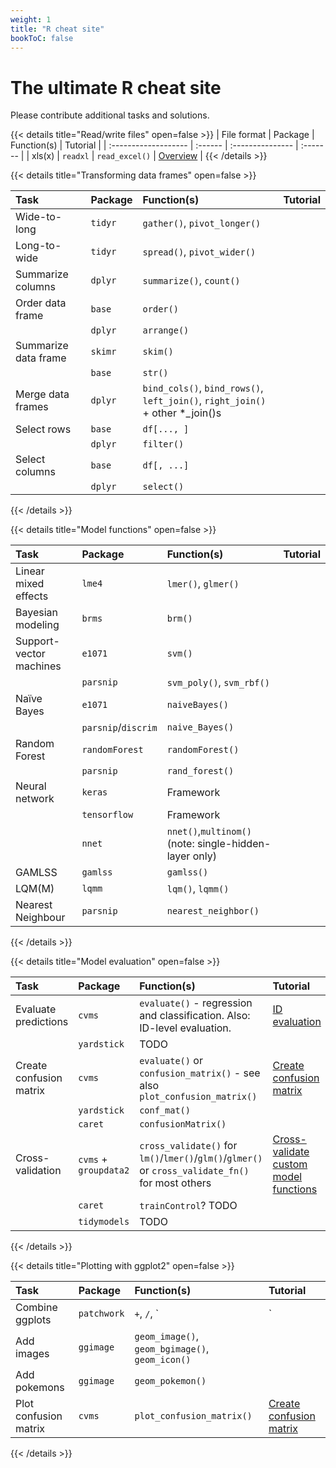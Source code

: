 ```yaml
---
weight: 1
title: "R cheat site"
bookToC: false
---
```


# The ultimate R cheat site

Please contribute additional tasks and solutions.

{{< details title="Read/write files" open=false >}}
| File format          | Package | Function(s)      | Tutorial |
| :------------------- | :------ | :--------------- | :------- |
| xls(x)        | `readxl` | `read_excel()` | [Overview](https://readxl.tidyverse.org/index.html) |
{{< /details >}}

{{< details title="Transforming data frames" open=false >}}

| Task                 | Package | Function(s)                                                                   | Tutorial |
| :------------------- | :------ | :---------------------------------------------------------------------------- | :------- |
| Wide-to-long         | `tidyr` | `gather()`, `pivot_longer()`                                                  |          |
| Long-to-wide         | `tidyr` | `spread()`, `pivot_wider()`                                                   |          |
| Summarize columns    | `dplyr` | `summarize()`, `count()`                                                      |          |
| Order data frame     | `base`  | `order()`                                                                     |          |
|                      | `dplyr` | `arrange()`                                                                   |          |
| Summarize data frame | `skimr` | `skim()`                                                                      |          |
|                      | `base`  | `str()`                                                                       |          |
| Merge data frames    | `dplyr` | `bind_cols()`, `bind_rows()`, `left_join()`, `right_join()` + other *_join()s |          |
| Select rows          | `base`  | `df[..., ]`                                                                   |          |
|                      | `dplyr` | `filter()`                                                                    |          |
| Select columns       | `base`  | `df[, ...]`                                                                   |          |
|                      | `dplyr` | `select()`                                                                    |          |

{{< /details >}}

{{< details title="Model functions" open=false >}}

| Task                    | Package        | Function(s)         | Tutorial |
| :---------------------- | :------------- | :------------------ | :------- |
| Linear mixed effects    | `lme4`         | `lmer()`, `glmer()` |          |
| Bayesian modeling       | `brms`         | `brm()`             |          |
| Support-vector machines | `e1071`        | `svm()`             |          |
|                         | `parsnip`      | `svm_poly()`, `svm_rbf()` |    |
| Naïve Bayes             | `e1071`        | `naiveBayes()`      |          |
|                         | `parsnip`/`discrim` |`naive_Bayes()` |          |
| Random Forest           | `randomForest` | `randomForest()`    |          |
|                         | `parsnip`      | `rand_forest()`     |          |
| Neural network          | `keras`        | Framework           |          |
|                         | `tensorflow`   | Framework           |          |
|                         | `nnet`         | `nnet()`,`multinom()` (note: single-hidden-layer only)|          |
| GAMLSS                  | `gamlss`       | `gamlss()`          |          |
| LQM(M)                  | `lqmm`         | `lqm()`, `lqmm()`   |          |
| Nearest Neighbour       | `parsnip`      | `nearest_neighbor()`|          |

{{< /details >}}

{{< details title="Model evaluation" open=false >}}

| Task | Package | Function(s)  | Tutorial  |
| :--- | :------ | :----------- | :-------- |
| Evaluate predictions    | `cvms`       | `evaluate()` - regression and classification. Also: ID-level evaluation.   | [ID evaluation](http://ludvigolsen.dk/cvms/id_evaluations/)  |
|      | `yardstick`      | TODO |       |
| Create confusion matrix | `cvms`       | `evaluate()` or `confusion_matrix()` - see also `plot_confusion_matrix()`  | [Create confusion matrix](http://ludvigolsen.dk/cvms/create_confusion_matrix/)  |
|      | `yardstick`      | `conf_mat()` |               |
|      | `caret`          | `confusionMatrix()`  |       |
| Cross-validation        | `cvms` + `groupdata2` | `cross_validate()` for `lm()`/`lmer()`/`glm()`/`glmer()` or `cross_validate_fn()` for most others | [Cross-validate custom model functions](http://ludvigolsen.dk/cvms/cross_validate_custom_model_function/) |
|      | `caret`          | `trainControl`? TODO  |      |
|      | `tidymodels`     | TODO         |               |

{{< /details >}}

{{< details title="Plotting with ggplot2" open=false >}}

| Task  | Package       | Function(s) | Tutorial  |
| :---- | :------------ | :---------- | :-------- |
| Combine ggplots   | `patchwork` | `+`, `/`, `|` |  |
| Add images        | `ggimage`   | `geom_image()`, `geom_bgimage()`, `geom_icon()` |   |
| Add pokemons      | `ggimage`   | `geom_pokemon()` |   |
| Plot confusion matrix | `cvms`  | `plot_confusion_matrix()` | [Create confusion matrix](http://ludvigolsen.dk/cvms/create_confusion_matrix/) |

{{< /details >}}

